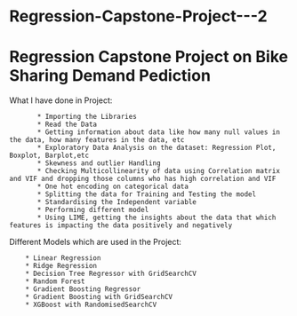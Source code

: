 # Regression-Capstone-Project---2
# Regression Capstone Project on Bike Sharing Demand Pediction
What I have done in Project:

           * Importing the Libraries
           * Read the Data
           * Getting information about data like how many null values in the data, how many features in the data, etc
           * Exploratory Data Analysis on the dataset: Regression Plot, Boxplot, Barplot,etc
           * Skewness and outlier Handling
           * Checking Multicollinearity of data using Correlation matrix and VIF and dropping those columns who has high correlation and VIF
           * One hot encoding on categorical data
           * Splitting the data for Training and Testing the model
           * Standardising the Independent variable
           * Performing different model
           * Using LIME, getting the insights about the data that which features is impacting the data positively and negatively

Different Models which are used in the Project:

        * Linear Regression
        * Ridge Regression
        * Decision Tree Regressor with GridSearchCV
        * Random Forest
        * Gradient Boosting Regressor
        * Gradient Boosting with GridSearchCV
        * XGBoost with RandomisedSearchCV
